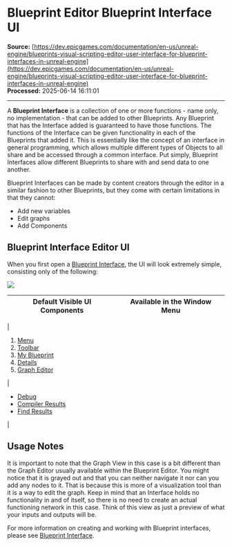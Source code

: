 # Blueprint Editor Blueprint Interface UI

**Source:** [https://dev.epicgames.com/documentation/en-us/unreal-engine/blueprints-visual-scripting-editor-user-interface-for-blueprint-interfaces-in-unreal-engine](https://dev.epicgames.com/documentation/en-us/unreal-engine/blueprints-visual-scripting-editor-user-interface-for-blueprint-interfaces-in-unreal-engine)  
**Processed:** 2025-06-14 16:11:01

---

A **Blueprint Interface** is a collection of one or more functions - name only, no implementation - that can be added to other Blueprints. Any Blueprint that has the Interface added is guaranteed to have those functions. The functions of the Interface can be given functionality in each of the Blueprints that added it. This is essentially like the concept of an interface in general programming, which allows multiple different types of Objects to all share and be accessed through a common interface. Put simply, Blueprint Interfaces allow different Blueprints to share with and send data to one another.

Blueprint Interfaces can be made by content creators through the editor in a similar fashion to other Blueprints, but they come with certain limitations in that they cannot:

-   Add new variables
-   Edit graphs
-   Add Components

## Blueprint Interface Editor UI

When you first open a [Blueprint Interface](/documentation/en-us/unreal-engine/blueprint-interface-in-unreal-engine), the UI will look extremely simple, consisting only of the following:

![](https://d1iv7db44yhgxn.cloudfront.net/documentation/images/95390df8-9562-46e8-9833-9adeb8bddf81/interfacenumbered.png)

| Default Visible UI Components | Available in the Window Menu |
| --- | --- |
| 
1.  [Menu](/documentation/en-us/unreal-engine/menu-for-the-blueprints-visual-scripting-editor-in-unreal-engine)
2.  [Toolbar](/documentation/en-us/unreal-engine/toolbar-in-the-blueprints-visual-scripting-editor-for-unreal-engine)
3.  [My Blueprint](/documentation/en-us/unreal-engine/my-blueprint-panel-in-the-blueprints-visual-scripting-editor-for-unreal-engine)
4.  [Details](/documentation/en-us/unreal-engine/details-panel-in-the-blueprints-visual-scriting-editor-for-unreal-engine)
5.  [Graph Editor](/documentation/en-us/unreal-engine/graph-editor-for-the-blueprints-visual-scripting-editor-in-unreal-engine)



 | 

-   [Debug](/documentation/en-us/unreal-engine/debug-panel-in-the-blueprints-visual-scripting-editor-for-unreal-engine)
-   [Compiler Results](/documentation/en-us/unreal-engine/compiler-results-in-the-blueprints-visual-scripting-editor-for-unreal-engine)
-   [Find Results](/documentation/en-us/unreal-engine/find-result-panel-in-the-blueprints-visual-scripting-editor-for-unreal-engine)



 |

## Usage Notes

It is important to note that the Graph View in this case is a bit different than the Graph Editor usually available within the Blueprint Editor. You might notice that it is grayed out and that you can neither navigate it nor can you add any nodes to it. That is because this is more of a visualization tool than it is a way to edit the graph. Keep in mind that an Interface holds no functionality in and of itself, so there is no need to create an actual functioning network in this case. Think of this view as just a preview of what your inputs and outputs will be.

For more information on creating and working with Blueprint interfaces, please see [Blueprint Interface](/documentation/en-us/unreal-engine/blueprint-interface-in-unreal-engine).